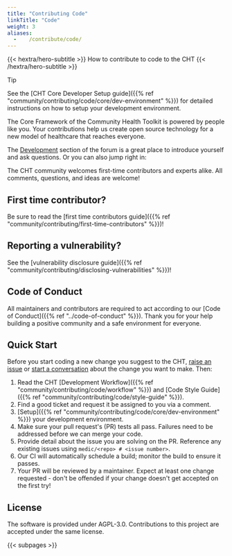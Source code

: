 ```yaml
---
title: "Contributing Code"
linkTitle: "Code"
weight: 3
aliases:
  -    /contribute/code/
---
```


{{< hextra/hero-subtitle >}}
  How to contribute to code to the CHT
{{< /hextra/hero-subtitle >}}

> [!TIP] 
> See the [CHT Core Developer Setup guide]({{% ref "community/contributing/code/core/dev-environment" %}}) for detailed instructions on how to setup your development environment. 

The Core Framework of the Community Health Toolkit is powered by people like you. Your contributions help us create open source technology for a new model of healthcare that reaches everyone.

The [Development](https://forum.communityhealthtoolkit.org/c/support/development/7) section of the forum is a great place to introduce yourself and ask questions. Or you can also jump right in:

The CHT community welcomes first-time contributors and experts alike. All comments, questions, and ideas are welcome!

## First time contributor?

Be sure to read the [first time contributors guide]({{% ref "community/contributing/first-time-contributors" %}})!

## Reporting a vulnerability?

See the [vulnerability disclosure guide]({{% ref "community/contributing/disclosing-vulnerabilities" %}})!

## Code of Conduct

All maintainers and contributors are required to act according to our [Code of Conduct]({{% ref "../code-of-conduct" %}}). Thank you for your help building a positive community and a safe environment for everyone.

## Quick Start

Before you start coding a new change you suggest to the CHT, [raise an issue](https://github.com/medic/cht-core/issues/new/choose) or [start a conversation](https://forum.communityhealthtoolkit.org) about the change you want to make. Then:

1. Read the CHT [Development Workflow]({{% ref "community/contributing/code/workflow" %}}) and [Code Style Guide]({{% ref "community/contributing/code/style-guide" %}}).
2. Find a good ticket and request it be assigned to you via a comment.
3. [Setup]({{% ref "community/contributing/code/core/dev-environment" %}}) your development environment.
4. Make sure your pull request's (PR) tests all pass. Failures need to be addressed before we can merge your code.
5. Provide detail about the issue you are solving on the PR. Reference any existing issues using `medic/<repo> # <issue number>`.
6. Our CI will automatically schedule a build; monitor the build to ensure it passes.
7. Your PR will be reviewed by a maintainer. Expect at least one change requested - don't be offended if your change doesn't get accepted on the first try!

## License
The software is provided under AGPL-3.0. Contributions to this project are accepted under the same license.

{{< subpages >}}